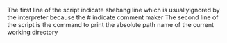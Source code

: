 The first line of the script indicate shebang line which is usuallyignored by the interpreter because the # indicate comment maker
The second line of the script is the command to print the absolute path name of the current working directory
